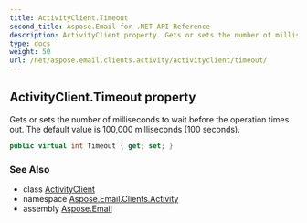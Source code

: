 ```yaml
---
title: ActivityClient.Timeout
second_title: Aspose.Email for .NET API Reference
description: ActivityClient property. Gets or sets the number of milliseconds to wait before the operation times out. The default value is 100000 milliseconds 100 seconds
type: docs
weight: 50
url: /net/aspose.email.clients.activity/activityclient/timeout/
---
```

## ActivityClient.Timeout property

Gets or sets the number of milliseconds to wait before the operation times out. The default value is 100,000 milliseconds (100 seconds).

```csharp
public virtual int Timeout { get; set; }
```

### See Also

* class [ActivityClient](../)
* namespace [Aspose.Email.Clients.Activity](../../activityclient/)
* assembly [Aspose.Email](../../../)


